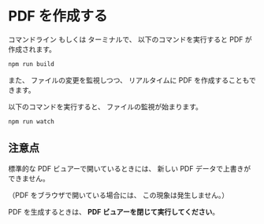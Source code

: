 # PDF を作成する

コマンドライン もしくは ターミナルで、
以下のコマンドを実行すると
PDF が作成されます。

```bash
npm run build
```

また、
ファイルの変更を監視しつつ、
リアルタイムに PDF を作成することもできます。

以下のコマンドを実行すると、
ファイルの監視が始まります。

```bash
npm run watch
```

## 注意点

標準的な PDF ビュアーで開いているときには、
新しい PDF データで上書きができません。

（PDF をブラウザで開いている場合には、
この現象は発生しません。）

PDF を生成するときは、
**PDF ビュアーを閉じて実行してください**。
